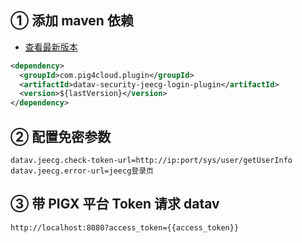 ## ① 添加 maven 依赖

- [查看最新版本](https://repo1.maven.org/maven2/com/pig4cloud/plugin/datav-security-guns-login-plugin/)

```xml
<dependency>
  <groupId>com.pig4cloud.plugin</groupId>
  <artifactId>datav-security-jeecg-login-plugin</artifactId>
  <version>${lastVersion}</version>
</dependency>
```

## ② 配置免密参数

```
datav.jeecg.check-token-url=http://ip:port/sys/user/getUserInfo
datav.jeecg.error-url=jeecg登录页
```

## ③ 带 PIGX 平台 Token 请求 datav

```shell
http://localhost:8080?access_token={{access_token}}
```
